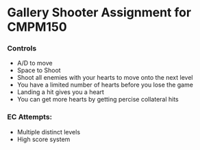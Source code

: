# Gallery Shooter Assignment for CMPM150

### Controls
- A/D to move
- Space to Shoot
- Shoot all enemies with your hearts to move onto the next level
- You have a limited number of hearts before you lose the game
- Landing a hit gives you a heart
- You can get more hearts by getting percise collateral hits

### EC Attempts:
- Multiple distinct levels
- High score system
